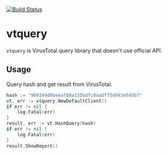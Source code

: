 [![Build Status](https://travis-ci.org/er28-0652/vtquery.svg?branch=master)](https://travis-ci.org/er28-0652/vtquery)

vtquery
===
`vtquery` is VirusTotal query library that doesn't use official API.  


## Usage
Query hash and get result from VirusTotal.
```go
hash := "909349d9beeaf08a155bdfc8aadf73d093e545b7"
vt, err := vtquery.NewDefaultClient()
if err != nil {
    log.Fatal(err)
}
result, err := vt.HashQuery(hash)
if err != nil {
    log.Fatal(err)
}
result.ShowReport()
```